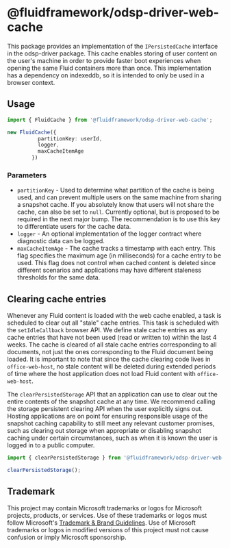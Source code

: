 # @fluidframework/odsp-driver-web-cache

This package provides an implementation of the `IPersistedCache` interface in the odsp-driver package. This cache enables
storing of user content on the user's machine in order to provide faster boot experiences when opening the same Fluid
containers more than once. This implementation has a dependency on indexeddb, so it is intended to only be used in a browser
context.

## Usage

```typescript
import { FluidCache } from '@fluidframework/odsp-driver-web-cache';

new FluidCache({
          partitionKey: userId,
          logger,
          maxCacheItemAge
        })
```

### Parameters

- `partitionKey` - Used to determine what partition of the cache is being used, and can prevent multiple users on the
   same machine from sharing a snapshot cache. If you absolutely know that users will not share the cache,
   can also be set to `null`. Currently optional, but is proposed to be required in the next major bump.
   The recommendation is to use this key to differentiate users for the cache data.
- `logger` - An optional implementation of the logger contract where diagnostic data  can be logged.
- `maxCacheItemAge` - The cache tracks a timestamp with each entry. This flag specifies the maximum age (in milliseconds)
   for a cache entry to be used. This flag does not control when cached content is deleted since different scenarios and
   applications may have different staleness thresholds for the same data.

## Clearing cache entries

Whenever any Fluid content is loaded with the web cache enabled, a task is scheduled to clear out all "stale" cache
entries. This task is scheduled with the `setIdleCallback` browser API. We define stale cache entries as any cache
entries that have not been used (read or written to) within the last 4 weeks. The cache is cleared of all stale cache
entries corresponding to all documents, not just the ones corresponding to the Fluid document being loaded. It is
important to note that since the cache clearing code lives in `office-web-host`, no stale content will be deleted during
 extended periods of time where the host application does not load Fluid content with `office-web-host`.

The `clearPersistedStorage` API that an application can use to clear out the entire contents of the snapshot cache at any
time. We recommend calling the storage persistent clearing API when the user explicitly signs out. Hosting applications
are on point for ensuring responsible usage of the snapshot caching capability to still meet any relevant
customer promises, such as clearing out storage when appropriate or disabling snapshot caching under certain circumstances,
such as when it is known the user is logged in to a public computer.


```typescript
import { clearPersistedStorage } from '@fluidframework/odsp-driver-web-cache';

clearPersistedStorage();
```


## Trademark

This project may contain Microsoft trademarks or logos for Microsoft projects, products, or services. Use of these trademarks
or logos must follow Microsoft's [Trademark & Brand Guidelines](https://www.microsoft.com/en-us/legal/intellectualproperty/trademarks/usage/general).
Use of Microsoft trademarks or logos in modified versions of this project must not cause confusion or imply Microsoft sponsorship.
